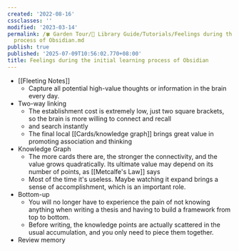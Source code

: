 ```yaml
---
created: '2022-08-16'
cssclasses: ''
modified: '2023-03-14'
permalink: /🍀 Garden Tour/🧰 Library Guide/Tutorials/Feelings during the initial learning
  process of Obsidian.md
publish: true
published: '2025-07-09T10:56:02.770+08:00'
title: Feelings during the initial learning process of Obsidian
---
```

- [[Fleeting Notes]]
	- Capture all potential high-value thoughts or information in the brain every day.
- Two-way linking
	- The establishment cost is extremely low, just two square brackets, so the brain is more willing to connect and recall
	- and search instantly
	- The final local [[Cards/knowledge graph]] brings great value in promoting association and thinking
- Knowledge Graph
	- The more cards there are, the stronger the connectivity, and the value grows quadratically. Its ultimate value may depend on its number of points, as [[Metcalfe's Law]] says
	- Most of the time it's useless. Maybe watching it expand brings a sense of accomplishment, which is an important role.
- Bottom-up
	- You will no longer have to experience the pain of not knowing anything when writing a thesis and having to build a framework from top to bottom.
	- Before writing, the knowledge points are actually scattered in the usual accumulation, and you only need to piece them together.
- Review memory 